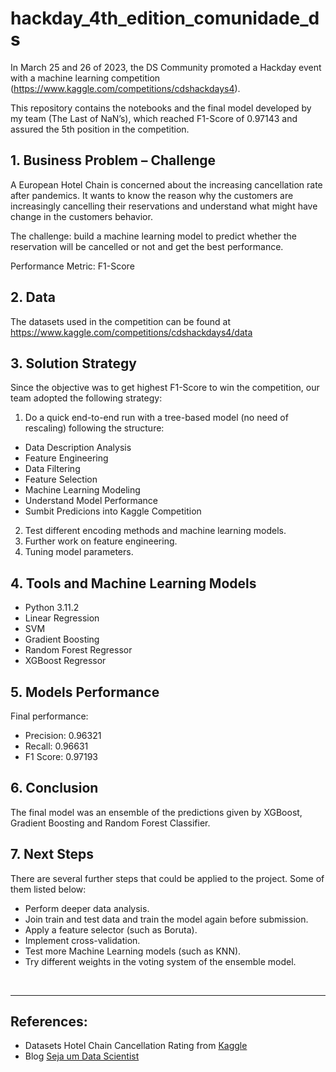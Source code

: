 # hackday_4th_edition_comunidade_ds

In March 25 and 26 of 2023, the DS Community promoted a Hackday event with a machine learning competition (https://www.kaggle.com/competitions/cdshackdays4).

This repository contains the notebooks and the final model developed by my team (The Last of NaN’s), which reached F1-Score of 0.97143 and assured the 5th position in the competition.

## 1. Business Problem – Challenge

A European Hotel Chain is concerned about the increasing cancellation rate after pandemics. It wants to know the reason why the customers are increasingly cancelling their reservations and understand what might have change in the customers behavior.

The challenge: build a machine learning model to predict whether the reservation will be cancelled or not and get the best performance.

Performance Metric: F1-Score

## 2. Data

The datasets used in the competition can be found at https://www.kaggle.com/competitions/cdshackdays4/data

## 3. Solution Strategy

Since the objective was to get highest F1-Score to win the competition, our team adopted the following strategy:

1. Do a quick end-to-end run with a tree-based model (no need of rescaling) following the structure:

  * Data Description Analysis
  * Feature Engineering
  * Data Filtering
  * Feature Selection
  * Machine Learning Modeling
  * Understand Model Performance
  * Sumbit Predicions into Kaggle Competition
  
2. Test different encoding methods and machine learning models.
3. Further work on feature engineering.
4. Tuning model parameters.

## 4. Tools and Machine Learning Models

* Python 3.11.2
* Linear Regression
* SVM
* Gradient Boosting
* Random Forest Regressor
* XGBoost Regressor

## 5. Models Performance

Final performance:
* Precision: 0.96321
* Recall: 0.96631
* F1 Score: 0.97193

## 6. Conclusion

The final model was an ensemble of the predictions given by XGBoost, Gradient Boosting and Random Forest Classifier.

## 7. Next Steps
There are several further steps that could be applied to the project. Some of them listed below:
* Perform deeper data analysis.
* Join train and test data and train the model again before submission.
* Apply a feature selector (such as Boruta).
* Implement cross-validation.
* Test more Machine Learning models (such as KNN).
* Try different weights in the voting system of the ensemble model.
<br>

---
## References:

* Datasets Hotel Chain Cancellation Rating from [Kaggle](https://www.kaggle.com/competitions/cdshackdays4)
* Blog [Seja um Data Scientist](https://sejaumdatascientist.com/os-5-projetos-de-data-science-que-fara-o-recrutador-olhar-para-voce/)

